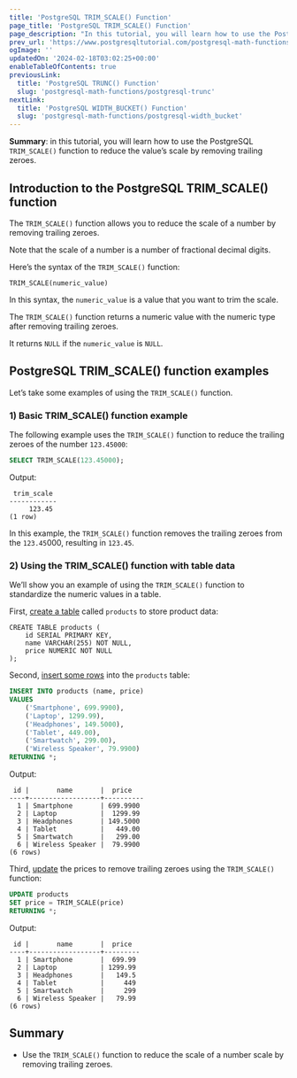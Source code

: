 ```yaml
---
title: 'PostgreSQL TRIM_SCALE() Function'
page_title: 'PostgreSQL TRIM_SCALE() Function'
page_description: "In this tutorial, you will learn how to use the PostgreSQL TRIM_SCALE() function to reduce the value's scale by removing trailing zeroes."
prev_url: 'https://www.postgresqltutorial.com/postgresql-math-functions/postgresql-trim_scale/'
ogImage: ''
updatedOn: '2024-02-18T03:02:25+00:00'
enableTableOfContents: true
previousLink:
  title: 'PostgreSQL TRUNC() Function'
  slug: 'postgresql-math-functions/postgresql-trunc'
nextLink:
  title: 'PostgreSQL WIDTH_BUCKET() Function'
  slug: 'postgresql-math-functions/postgresql-width_bucket'
---
```


**Summary**: in this tutorial, you will learn how to use the PostgreSQL `TRIM_SCALE()` function to reduce the value’s scale by removing trailing zeroes.

## Introduction to the PostgreSQL TRIM_SCALE() function

The `TRIM_SCALE()` function allows you to reduce the scale of a number by removing trailing zeroes.

Note that the scale of a number is a number of fractional decimal digits.

Here’s the syntax of the `TRIM_SCALE()` function:

```csssql
TRIM_SCALE(numeric_value)
```

In this syntax, the `numeric_value` is a value that you want to trim the scale.

The `TRIM_SCALE()` function returns a numeric value with the numeric type after removing trailing zeroes.

It returns `NULL` if the `numeric_value` is `NULL`.

## PostgreSQL TRIM_SCALE() function examples

Let’s take some examples of using the `TRIM_SCALE()` function.

### 1\) Basic TRIM_SCALE() function example

The following example uses the `TRIM_SCALE()` function to reduce the trailing zeroes of the number `123.45000`:

```sql
SELECT TRIM_SCALE(123.45000);
```

Output:

```text
 trim_scale
------------
     123.45
(1 row)
```

In this example, the `TRIM_SCALE()` function removes the trailing zeroes from the `123.45`000, resulting in `123.45`.

### 2\) Using the TRIM_SCALE() function with table data

We’ll show you an example of using the `TRIM_SCALE()` function to standardize the numeric values in a table.

First, [create a table](../postgresql-tutorial/postgresql-create-table) called `products` to store product data:

```
CREATE TABLE products (
    id SERIAL PRIMARY KEY,
    name VARCHAR(255) NOT NULL,
    price NUMERIC NOT NULL
);
```

Second, [insert some rows](../postgresql-tutorial/postgresql-insert-multiple-rows) into the `products` table:

```sql
INSERT INTO products (name, price)
VALUES
    ('Smartphone', 699.9900),
    ('Laptop', 1299.99),
    ('Headphones', 149.5000),
    ('Tablet', 449.00),
    ('Smartwatch', 299.00),
    ('Wireless Speaker', 79.9900)
RETURNING *;
```

Output:

```text
 id |       name       |  price
----+------------------+----------
  1 | Smartphone       | 699.9900
  2 | Laptop           |  1299.99
  3 | Headphones       | 149.5000
  4 | Tablet           |   449.00
  5 | Smartwatch       |   299.00
  6 | Wireless Speaker |  79.9900
(6 rows)
```

Third, [update](../postgresql-tutorial/postgresql-update) the prices to remove trailing zeroes using the `TRIM_SCALE()` function:

```sql
UPDATE products
SET price = TRIM_SCALE(price)
RETURNING *;
```

Output:

```text
 id |       name       |  price
----+------------------+---------
  1 | Smartphone       |  699.99
  2 | Laptop           | 1299.99
  3 | Headphones       |   149.5
  4 | Tablet           |     449
  5 | Smartwatch       |     299
  6 | Wireless Speaker |   79.99
(6 rows)
```

## Summary

- Use the `TRIM_SCALE()` function to reduce the scale of a number scale by removing trailing zeroes.
